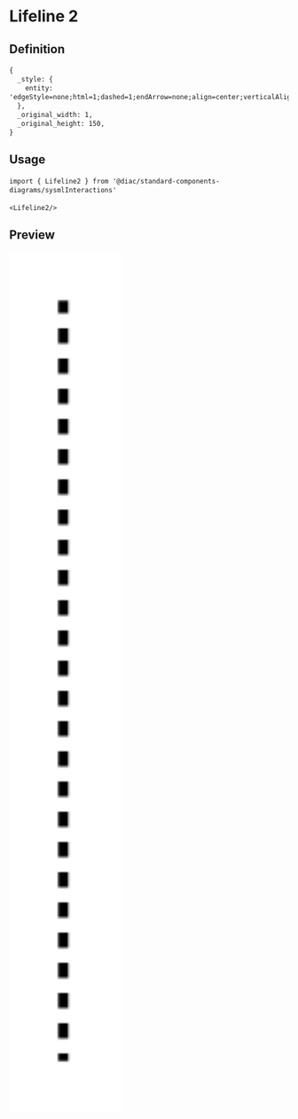 # Lifeline 2

## Definition

```
{
  _style: { 
    entity: 'edgeStyle=none;html=1;dashed=1;endArrow=none;align=center;verticalAlign=bottom;exitX=0.5;exitY=1;',
  },
  _original_width: 1,
  _original_height: 150,
}
```

## Usage

```
import { Lifeline2 } from '@diac/standard-components-diagrams/sysmlInteractions'

<Lifeline2/>
```

## Preview

<img src="./lifeline-2.png" width="200"/>
